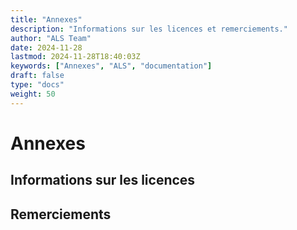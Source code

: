 ```yaml
---
title: "Annexes"
description: "Informations sur les licences et remerciements."
author: "ALS Team"
date: 2024-11-28
lastmod: 2024-11-28T18:40:03Z
keywords: ["Annexes", "ALS", "documentation"]
draft: false
type: "docs"
weight: 50
---
```



# Annexes
## Informations sur les licences
## Remerciements

